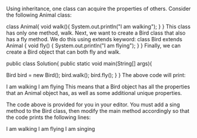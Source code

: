 Using inheritance, one class can acquire the properties of others. Consider the following Animal class:

class Animal{ void walk(){ System.out.println("I am walking"); } }
This class has only one method, walk. Next, we want to create a Bird class that also has a fly method. We do this using extends keyword: class Bird extends Animal { void fly() { System.out.println("I am flying"); } } Finally, we can create a Bird object that can both fly and walk.

public class Solution{ public static void main(String[] args){

  Bird bird = new Bird();
  bird.walk();
  bird.fly();
} }
The above code will print:

I am walking I am flying This means that a Bird object has all the properties that an Animal object has, as well as some additional unique properties.

The code above is provided for you in your editor. You must add a sing method to the Bird class, then modify the main method accordingly so that the code prints the following lines:

I am walking
I am flying
I am singing
